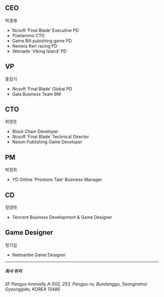 ## CEO

박경재
+ Ncsoft ‘Final Blade’ Executive PD
+ Pixelammo CTO
+ Game Bill pubishing game PD
+ Neowiz Keri racing PD
+ Wemade 'Viking Island' PD

## VP

홍정기
+ Ncsoft ‘Final Blade’ Global PD
+ Gala Business Team BM

## CTO

최영호
+ Block Chain Developer
+ Ncsoft ‘Final Blade’ Technical Director
+ Nexon Publishing Game Developer

## PM

박정하
+ YD Online 'Prestone Tale' Business Manager

## CD

정영하
+ Tencent Business Development & Game Designer

## Game Designer

정기섭
+ Netmarble Game Designer

* * * 
##### 회사 위치
###### 5F Pangyo Innovally A-502, 253, Pangyo-ro, Bundanggu, Seongnamsi Gyeonggido, KOREA 13486
